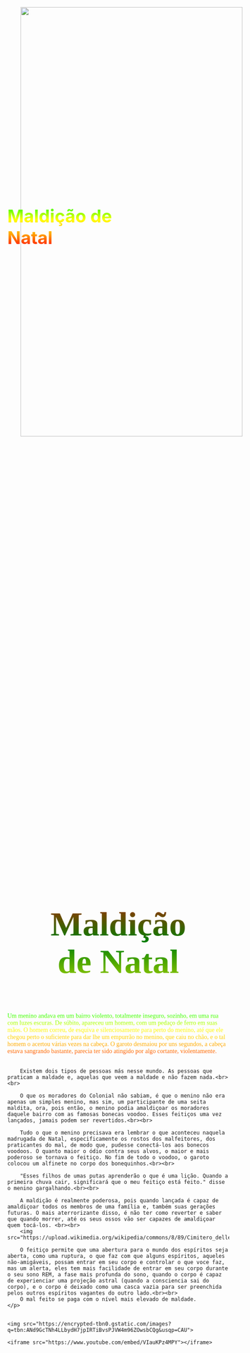 <!doctype html>
<html>
<head>
    <meta charset="utf-8">
    <title>No one will ever save you</title>
</head>
<style>

    body {
        background-color: black;
        height: 100%;
        padding: 100px;
    }
    .h1 {
        background-image: linear-gradient(to bottom, red, green, yellow);
        background-clip: text;
        -webkit-background-clip: text;
        -webkit-text-fill-color: transparent;
        color: black;

        line-height: 1.1;
        font-weight: bold;
        font-family: times;
        text-align: center;
        font-size: 550%;
        padding: 60px;
        margin: 0 auto;

    }
    h1, p, a {
        font-family: times;
        color: #99ff66;
    }

    .ph {
        background-image: linear-gradient(to bottom, #0fff00, yellow, orange, red);
        background-clip: text;
        -webkit-background-clip: text;
        -webkit-text-fill-color: transparent;
        color: black;
    }
    img, iframe {
        background-image: transparent;
        align-self: center;
        webkit-align-content: center;
        margin: 0 auto;
        padding: 30px;
        height: 50%;
        width: 100%;
        border: 0;
    }
    #container {
        position: relative;
        display: inline-block;
    }
    #container figcaption {
        position: absolute;
        top: 12em;
        right: 4em;
        font-size: 40px;
        background-image: linear-gradient(to bottom, #0fff00, yellow, orange, red);
        background-clip: text;
        -webkit-background-clip: text;
        -webkit-text-fill-color: transparent;
        color: black;
        font-weight: bold;
    }
    .img1 {
        height:50%;
        width:100%;
        border: none;
        margin: 0 auto;
        -
    }
</style>
<body>
    <div id="container">
        <img class="img1"src="https://encrypted-tbn0.gstatic.com/images?q=tbn:ANd9GcSWZ196zBMsm6EKrGqtU_IipT7TyB6PEjiOVQ&usqp=CAU">
        <figcaption>Maldição de Natal</figcaption>
        <h1 class="h1">Maldição de Natal</h1>
    </div>
    <p class="ph">
        Um menino andava em um bairro violento, totalmente inseguro, sozinho, em uma rua com luzes escuras. De súbito, apareceu um homem, com um pedaço de ferro em suas mãos. O homem correu, de esquiva e silenciosamente para perto do menino, até que ele chegou perto o suficiente para dar lhe um empurrão no menino, que caiu no chão, e o tal homem o acertou várias vezes na cabeça. O garoto desmaiou por uns segundos, a cabeça estava sangrando bastante, parecia ter sido atingido por algo cortante, violentamente. <br><br>

        Existem dois tipos de pessoas más nesse mundo. As pessoas que praticam a maldade e, aquelas que veem a maldade e não fazem nada.<br><br>

        O que os moradores do Colonial não sabiam, é que o menino não era apenas um simples menino, mas sim, um participante de uma seita maldita, ora, pois então, o menino podia amaldiçoar os moradores daquele bairro com as famosas bonecas voodoo. Esses feitiços uma vez lançados, jamais podem ser revertidos.<br><br>

        Tudo o que o menino precisava era lembrar o que aconteceu naquela madrugada de Natal, especificamente os rostos dos malfeitores, dos praticantes do mal, de modo que, pudesse conectá-los aos bonecos voodoos. O quanto maior o ódio contra seus alvos, o maior e mais poderoso se tornava o feitiço. No fim de todo o voodoo, o garoto colocou um alfinete no corpo dos bonequinhos.<br><br>

        "Esses filhos de umas putas aprenderão o que é uma lição. Quando a primeira chuva cair, significará que o meu feitiço está feito." disse o menino gargalhando.<br><br>

        A maldição é realmente poderosa, pois quando lançada é capaz de amaldiçoar todos os membros de uma família e, também suas gerações futuras. O mais aterrorizante disso, é não ter como reverter e saber que quando morrer, até os seus ossos vão ser capazes de amaldiçoar quem tocá-los. <br><br>
        <img src="https://upload.wikimedia.org/wikipedia/commons/8/89/Cimitero_delle_Fontanelle_005.JPG">

        O feitiço permite que uma abertura para o mundo dos espíritos seja aberta, como uma ruptura, o que faz com que alguns espíritos, aqueles não-amigáveis, possam entrar em seu corpo e controlar o que voce faz, mas um alerta, eles tem mais facilidade de entrar em seu corpo durante o seu sono REM, a fase mais profunda do sono, quando o corpo é capaz de experienciar uma projeção astral (quando a consciencia sai do corpo), e o corpo é deixado como uma casca vazia para ser preenchida pelos outros espíritos vagantes do outro lado.<br><br>
        O mal feito se paga com o nível mais elevado de maldade.
    </p>


    <img src="https://encrypted-tbn0.gstatic.com/images?q=tbn:ANd9GcTNh4LLbydH7jpIRTiBvsPJVW4m96ZOwsbCQg&usqp=CAU">

    <iframe src="https://www.youtube.com/embed/VIauKPz4MPY"></iframe>



</body>
</html>
